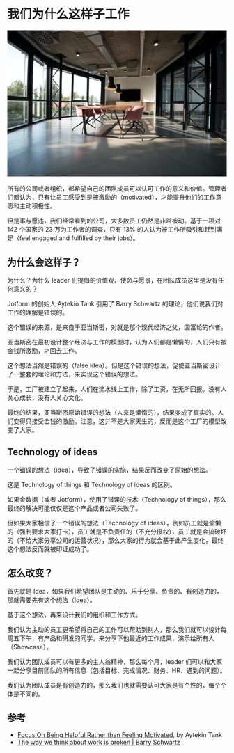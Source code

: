 # 我们为什么这样子工作

![Nastuh Abootalebi, unsplash.com](images/20220227/why_we_work.jpeg)

所有的公司或者组织，都希望自己的团队成员可以认可工作的意义和价值。管理者们都认为，只有让员工感受到是被激励的（motivated），才能提升他们的工作意愿和主动积极性。

但是事与愿违，我们经常看到的公司，大多数员工仍然是非常被动。基于一项对 142 个国家的 23 万为工作者的调查，只有 13% 的人认为被工作所吸引和赶到满足（feel engaged and fulfilled by their jobs）。

## 为什么会这样子？

为什么？为什么 leader 们提倡的价值观、使命与愿景，在团队成员这里是没有任何意义的？

Jotform 的创始人 Aytekin Tank 引用了 Barry Schwartz 的理论，他们说我们对工作的理解是错误的。

这个错误的来源，是来自于亚当斯密，对就是那个现代经济之父，国富论的作者。

亚当斯密在最初设计整个经济与工作的模型时，认为人们都是懒惰的，人们只有被金钱所激励，才回去工作。

这个想法当然是错误的（false idea）。但是这个错误的想法，促使亚当斯密设计了一整套的理论和方法，来实现这个错误的想法。

于是，工厂被建立了起来，人们在流水线上工作，除了工资，在无所回报。没有人关心成长，没有人关心文化。

最终的结果，亚当斯密原始错误的想法（人来是懒惰的），结果变成了真实的。人们变得只接受金钱的激励。注意，这并不是大家天生的，反而是这个工厂的模型改变了大家。

## Technology of ideas

一个错误的想法（idea），导致了错误的实施，结果反而改变了原始的想法。

这是 Technology of things 和 Technology of ideas 的区别。

如果金数据（或者 Jotform），使用了错误的技术（Technology of things），那么最终的解决可能仅仅是这个产品或者公司失败了。

但如果大家相信了一个错误的想法（Technology of ideas），例如员工就是偷懒的（强制要求大家打卡），员工就是不负责任的（不充分授权），员工就是会搞破坏的（不给大家分享公司的运营状况），那么大家的行为就会基于此产生变化，最终这个想法反而就被印证成功了。

## 怎么改变？

首先就是 Idea，如果我们希望团队是主动的、乐于分享、负责的、有创造力的，那就需要先有这个想法（Idea）。

基于这个想法，再来设计我们的组织和工作方式。

我们认为主动的员工更希望将自己的工作可以帮助到别人，那么我们就可以设计每周五下午，有产品和研发的同学，来分享下他最近的工作成果，演示给所有人（Showcase）。

我们认为团队成员可以有更多的主人翁精神，那么每个月，leader 们可以和大家一起分享目前团队的所有信息（包括目标、完成情况、财务、HR、遇到的问题）。

我们认为团队成员是有创造力的，那么我们也就需要认可大家是有个性的，每个个体是不同的。

## 参考

* [Focus On Being Helpful Rather than Feeling Motivated](https://medium.com/swlh/focus-on-being-helpful-rather-than-feeling-motivated-5c696f9b8514), by Aytekin Tank
* [The way we think about work is broken | Barry Schwartz](https://www.youtube.com/watch?v=3B_1itqCKHo)
